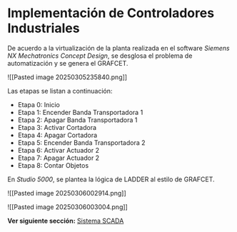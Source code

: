 # Implementación de Controladores Industriales

De acuerdo a la virtualización de la planta realizada en el software *Siemens NX Mechatronics Concept Design*, se desglosa el problema de automatización y se genera el GRAFCET.

![[Pasted image 20250305235840.png]]

Las etapas se listan a continuación:
- Etapa 0: Inicio
- Etapa 1: Encender Banda Transportadora 1
- Etapa 2: Apagar Banda Transportadora 1
- Etapa 3: Activar Cortadora
- Etapa 4: Apagar Cortadora
- Etapa 5: Encender Banda Transportadora 2
- Etapa 6: Activar Actuador 2
- Etapa 7: Apagar Actuador 2
- Etapa 8: Contar Objetos

En *Studio 5000*, se plantea la lógica de LADDER al estilo de GRAFCET.

![[Pasted image 20250306002914.png]]

![[Pasted image 20250306003004.png]]

**Ver siguiente sección:** [Sistema SCADA](scada.md)

